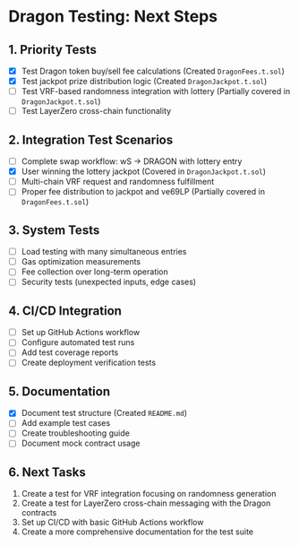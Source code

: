 # Dragon Testing: Next Steps

## 1. Priority Tests

- [x] Test Dragon token buy/sell fee calculations (Created `DragonFees.t.sol`)
- [x] Test jackpot prize distribution logic (Created `DragonJackpot.t.sol`) 
- [ ] Test VRF-based randomness integration with lottery (Partially covered in `DragonJackpot.t.sol`)
- [ ] Test LayerZero cross-chain functionality

## 2. Integration Test Scenarios

- [ ] Complete swap workflow: wS -> DRAGON with lottery entry
- [x] User winning the lottery jackpot (Covered in `DragonJackpot.t.sol`)
- [ ] Multi-chain VRF request and randomness fulfillment
- [ ] Proper fee distribution to jackpot and ve69LP (Partially covered in `DragonFees.t.sol`)

## 3. System Tests

- [ ] Load testing with many simultaneous entries
- [ ] Gas optimization measurements
- [ ] Fee collection over long-term operation
- [ ] Security tests (unexpected inputs, edge cases)

## 4. CI/CD Integration

- [ ] Set up GitHub Actions workflow
- [ ] Configure automated test runs
- [ ] Add test coverage reports
- [ ] Create deployment verification tests

## 5. Documentation

- [x] Document test structure (Created `README.md`)
- [ ] Add example test cases
- [ ] Create troubleshooting guide
- [ ] Document mock contract usage

## 6. Next Tasks

1. Create a test for VRF integration focusing on randomness generation
2. Create a test for LayerZero cross-chain messaging with the Dragon contracts
3. Set up CI/CD with basic GitHub Actions workflow
4. Create a more comprehensive documentation for the test suite 